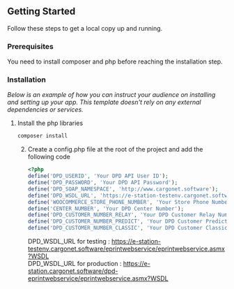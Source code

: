 <!-- GETTING STARTED -->

## Getting Started

Follow these steps to get a local copy up and running.

### Prerequisites

You need to install composer and php before reaching the installation step.

### Installation

_Below is an example of how you can instruct your audience on installing and setting up your app. This template doesn't
rely on any external dependencies or services._

1. Install the php libraries
   ```sh
   composer install
   ```
    2. Create a config.php file at the root of the project and add the following code
       ```php
       <?php
       define('DPD_USERID', 'Your DPD API User ID');
       define('DPD_PASSWORD', 'Your DPD API Password');
       define('DPD_SOAP_NAMESPACE', 'http://www.cargonet.software');
       define('DPD_WSDL_URL', 'https://e-station-testenv.cargonet.software/eprintwebservice/eprintwebservice.asmx?WSDL');
       define('WOOCOMMERCE_STORE_PHONE_NUMBER', 'Your Store Phone Number');
       define('CENTER_NUMBER', 'Your DPD Center Number');
       define('DPD_CUSTOMER_NUMBER_RELAY', 'Your DPD Customer Relay Number');
       define('DPD_CUSTOMER_NUMBER_PREDICT', 'Your DPD Customer Predict Number');
       define('DPD_CUSTOMER_NUMBER_CLASSIC', 'Your DPD Customer Classic Number');
       
       ```
       DPD_WSDL_URL for
       testing : https://e-station-testenv.cargonet.software/eprintwebservice/eprintwebservice.asmx?WSDL \
       DPD_WSDL_URL for production : https://e-station.cargonet.software/dpd-eprintwebservice/eprintwebservice.asmx?WSDL
